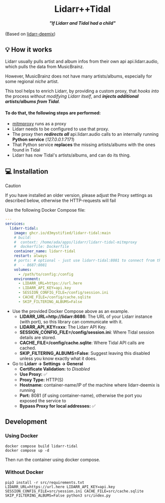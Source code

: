 <div align="center">
<h1>Lidarr++Tidal</h1>
<h4 style="font-style: italic">"If Lidarr and Tidal had a child"</h4>
</div>

(Based on [lidarr-deemix](https://github.com/ad-on-is/lidarr-deemix))

## 💡 How it works

Lidarr usually pulls artist and album infos from their own api api.lidarr.audio, which pulls the data from MusicBrainz.

However, MusicBrainz does not have many artists/albums, especially for some regional _niche_ artist.

This tool helps to enrich Lidarr, by providing a custom proxy, that _hooks into_ the process _without modifying Lidarr itself_, and **_injects additional artists/albums from Tidal_**.

#### To do that, the following steps are performed:

- [mitmproxy](https://mitmproxy.org/) runs as a proxy
- Lidarr needs to be configured to use that proxy.
- The proxy then **_redirects all_** api.lidarr.audio calls to an internally running **Python service** (_127.0.0.1:7171_)
- That Python service **replaces** the missing artists/albums with the ones found in Tidal
- Lidarr has now Tidal's artists/albums, and can do its thing.

## 💻️ Installation

> [!CAUTION]
> If you have installed an older version, please adjust the Proxy settings as described below, otherwise the HTTP-requests will fail

Use the following Docker Compose file:

```yaml
---
services:
  lidarr-tidal:
    image: ghcr.io/d3mystified/lidarr-tidal:main
    # build:
    #  context: /home/ada/apps/lidarr/lidarr-tidal-mitmproxy
    #  dockerfile: Dockerfile
    container_name: lidarr-tidal
    restart: always
    # ports: # optional - just use lidarr-tidal:8081 to connect from the lidarr container
    #   - 8687:8081
    volumes:
      - /path/to/config:/config
    environment:
      - LIDARR_URL=https://url.here
      - LIDARR_API_KEY=api.key
      - SESSION_CONFIG_FILE=/config/session.ini
      - CACHE_FILE=/config/cache.sqlite
      - SKIP_FILTERING_ALBUMS=False
```

- Use the provided Docker Compose above as an example.
  - **LIDARR_URL=http://lidarr:8686**: The URL of your Lidarr instance (with port), so this library can communicate with it.
  - **LIDARR_API_KEY=xxx**: The Lidarr API Key.
  - **SESSION_CONFIG_FILE=/config/session.ini**: Where Tidal session details are stored.
  - **CACHE_FILE=/config/cache.sqlite**: Where Tidal API calls are cached.
  - **SKIP_FILTERING_ALBUMS=False**: Suggest leaving this disabled unless you know exactly what it does.
- Go to **Lidarr -> Settings -> General**
  - **Certificate Validation:** to _Disabled_
  - **Use Proxy:** ✅
  - **Proxy Type:** HTTP(S)
  - **Hostname:** container-name/IP of the machine where lidarr-deemix is running
  - **Port:** 8081 (if using container-name), otherwise the port you exposed the service to
  - **Bypass Proxy for local addresses:** ✅


## Development

### Using Docker

```
docker compose build lidarr-tidal
docker compose up -d
```

Then run the container using docker compose.

### Without Docker

```
pip3 install -r src/requirements.txt
LIDARR_URL=https://url.here LIDARR_API_KEY=api.key SESSION_CONFIG_FILE=src/session.ini CACHE_FILE=src/cache.sqlite SKIP_FILTERING_ALBUMS=False python3 src/index.py
```
